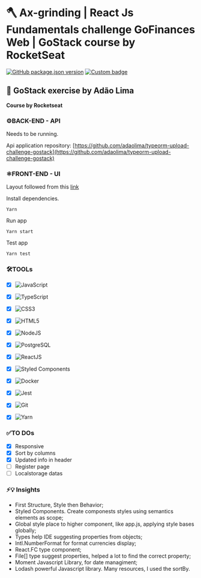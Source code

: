 # 🪓 Ax-grinding | React Js Fundamentals challenge GoFinances Web | GoStack course by RocketSeat
[![GitHub package.json version](https://img.shields.io/github/package-json/v/adaolima/reactjs-fundamentals-challenge-gostack)](https://github.com/adaolima/reactjs-fundamentals-challenge-gostack)
[![Custom badge](https://img.shields.io/endpoint?label=LinkedIn%20Profile&url=https%3A%2F%2Flinkedin-profile.free.beeceptor.com%2Fmy%2Fapi%2Fpath )](https://www.linkedin.com/in/adaolima)


## 🚀 GoStack exercise by Adão Lima

__Course by Rocketseat__

### ⚙️BACK-END - API
Needs to be running.

Api application repository: [https://github.com/adaolima/typeorm-upload-challenge-gostack](https://github.com/adaolima/typeorm-upload-challenge-gostack)

### ⚛️FRONT-END - UI
Layout followed from this [link](https://www.figma.com/file/EgOhyj1Inz14dhWGVhRlhr/GoFinances?node-id=1%3A863)

Install dependencies.

```shell
Yarn
```

Run app

```shell
Yarn start
```

Test app

```shell
Yarn test
```

### 🛠TOOLs

- [x] ![JavaScript](https://img.shields.io/badge/javascript-Language-yellow?logo=javascript)
- [x] ![TypeScript](https://img.shields.io/badge/typescript-SuperSet-007ACC?logo=typescript)
- [x] ![CSS3](https://img.shields.io/badge/css3-Style-1572B6?logo=css3)
- [x] ![HTML5](https://img.shields.io/badge/html5-UI-E34F26?logo=html5)
- [x] ![NodeJS](https://img.shields.io/badge/nodejs-Server-green?logo=nodeDotJs)
- [x] ![PostgreSQL](https://img.shields.io/badge/postgresql-Database-336791?logo=postgresql)
- [x] ![ReactJS](https://img.shields.io/badge/reactjs-UI-blue?logo=react) 
- [x] ![Styled Components](https://img.shields.io/badge/StyledComponents-Style-DB7093?logo=styled-components)
- [x] ![Docker](https://img.shields.io/badge/docker-DevOps-2496ED?logo=docker)
- [x] ![Jest](https://img.shields.io/badge/jest-Test-C21325?logo=jest)
- [x] ![Git](https://img.shields.io/badge/git-VersionControl-C21325?logo=git)
- [x] ![Yarn](https://img.shields.io/badge/yarn-PackageManager-2C8EBB?logo=yarn)


### ✅TO DOs

- [x] Responsive
- [x] Sort by columns
- [x] Updated info in header
- [ ] Register page
- [ ] Localstorage datas

### ⚡️💡 Insights

- First Structure, Style then Behavior;
- Styled Components. Create componests styles using semantics elements as scope;
- Global style place to higher component, like app.js, applying style bases globally;
- Types help IDE suggesting properties from objects;
- Intl.NumberFormat for format currencies display;
- React.FC type component;
- File[] type suggest properties, helped a lot to find the correct property;
- Moment Javascript Library, for date managiment;
- Lodash powerful Javascript library. Many resources, I used the sortBy.

